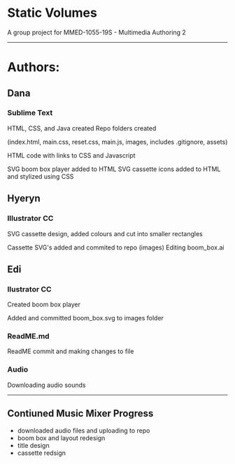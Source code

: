 # Static Volumes

A group project for MMED-1055-19S - Multimedia Authoring 2

---

# Authors:

## Dana

### Sublime Text
HTML, CSS, and Java created
Repo folders created

(index.html, main.css, reset.css, main.js, images, includes
.gitignore, assets)

HTML code with links to CSS and Javascript

SVG boom box player added to HTML
SVG cassette icons added to HTML and stylized using CSS

## Hyeryn

### Illustrator CC
SVG cassette design, added colours and cut into smaller rectangles

Cassette SVG's added and commited to repo (images)
Editing boom_box.ai

## Edi

### Ilustrator CC
Created boom box player

Added and committed boom_box.svg to images folder

### ReadME.md
ReadME commit and making changes to file

### Audio
Downloading audio sounds

------------------------------

## Contiuned Music Mixer Progress

- downloaded audio files and uploading to repo
- boom box and layout redesign
- title design
- cassette redsign